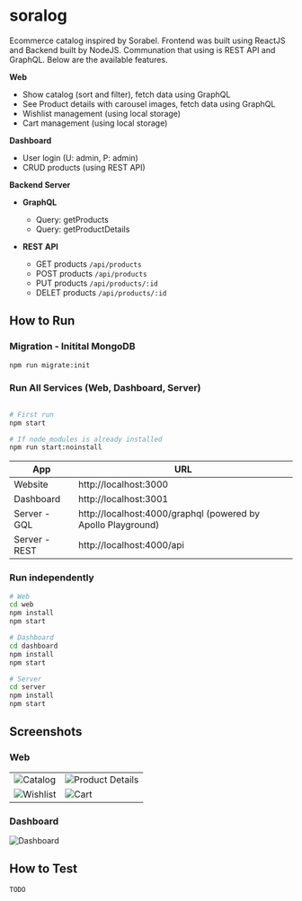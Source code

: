 # soralog

Ecommerce catalog inspired by Sorabel. Frontend was built using ReactJS and Backend built by NodeJS.
Communation that using is REST API and GraphQL. Below are the available features.

**Web**

- Show catalog (sort and filter), fetch data using GraphQL
- See Product details with carousel images, fetch data using GraphQL
- Wishlist management (using local storage)
- Cart management (using local storage)

**Dashboard**

- User login (U: admin, P: admin)
- CRUD products (using REST API)

**Backend Server**

- **GraphQL**
  - Query: getProducts
  - Query: getProductDetails

- **REST API**
  - GET products `/api/products`
  - POST products `/api/products`
  - PUT products `/api/products/:id`
  - DELET products `/api/products/:id`

## How to Run

### Migration - Initital MongoDB

```bash
npm run migrate:init
```

### Run All Services (Web, Dashboard, Server)

```bash

# First run
npm start

# If node_modules is already installed
npm run start:noinstall
```

|App|URL|
|---|---|
| Website | http://localhost:3000 |
| Dashboard | http://localhost:3001 |
| Server - GQL | http://localhost:4000/graphql (powered by Apollo Playground) |
| Server - REST | http://localhost:4000/api |

### Run independently

```bash
# Web
cd web
npm install
npm start

# Dashboard
cd dashboard
npm install
npm start

# Server
cd server
npm install
npm start
```

## Screenshots

### Web
|||
|---|---|
|![Catalog](http://recordit.co/yccCbWjGe4.gif)|![Product Details](http://recordit.co/Qn4P7H6P7g.gif)|
|![Wishlist](http://g.recordit.co/OEgctpCZ4B.gif)|![Cart](http://recordit.co/cLUOmZxbc4.gif)|

### Dashboard

![Dashboard](http://g.recordit.co/hbGMU8eIOA.gif)

## How to Test

```bash
TODO
```
